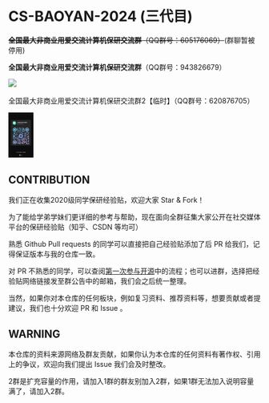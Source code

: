# CS-BAOYAN-2024 (三代目)

<del>**全国最大非商业用爱交流计算机保研交流群**（QQ群号：605176069）</del>(群聊暂被停用)

<!-- <img src="https://github.com/CS-BAOYAN/CS-BAOYAN-2023/raw/main/1%E7%BE%A4%E4%BA%8C%E7%BB%B4%E7%A0%81.jpeg" width=10% /> -->

**全国最大非商业用爱交流计算机保研交流群**（QQ群号：943826679）

<img src="https://github.com/CS-BAOYAN/CS-BAOYAN-2023/raw/main/2%E7%BE%A4%E4%BA%8C%E7%BB%B4%E7%A0%81.jpeg" width=10% />

全国最大非商业用爱交流计算机保研交流群2【临时】（QQ群号：620876705）

<img src="https://github.com/CS-BAOYAN/CS-BAOYAN-2024/blob/main/%E4%B8%89%E7%BE%A4%E4%BA%8C%E7%BB%B4%E7%A0%81.jpg" width=10% />

## CONTRIBUTION

我们正在收集2020级同学保研经验贴，欢迎大家 Star & Fork！

为了能给学弟学妹们更详细的参考与帮助，现在面向全群征集大家公开在社交媒体平台的保研经验贴（知乎、CSDN 等均可）

熟悉 Github Pull requests 的同学可以直接把自己经验贴添加了后 PR 给我们，记得保证版本与我的仓库一致。

对 PR 不熟悉的同学，可以查阅[第一次参与开源](https://github.com/firstcontributions/first-contributions/blob/main/translations/README.zh-cn.md)中的流程；也可以进群，选择把经验贴网络链接发至群公告中的邮箱，我们会之后统一整理。

当然，如果你对本仓库的任何板块，例如复习资料、推荐资料等，想要贡献或者提建议，我们也十分欢迎 PR 和 Issue 。

## WARNING

本仓库的资料来源网络及群友贡献，如果你认为本仓库的任何资料有著作权、引用上的争议，欢迎向我们提出 Issue 我们会及时整改。

2群是扩充容量的作用，请加入1群的群友别加入2群，如果1群无法加入说明容量满了，请加入2群。
